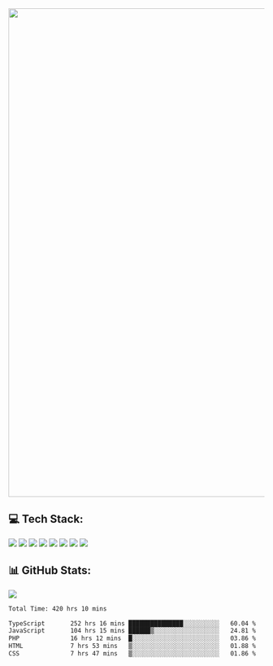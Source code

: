 <img style='width: 100vw' src='./hcampos_gradient.png'>

## 💻 Tech Stack:

![](https://img.shields.io/badge/next%20js-000000?style=for-the-badge&logo=nextdotjs&logoColor=white) ![](https://img.shields.io/badge/Tailwind_CSS-38B2AC?style=for-the-badge&logo=tailwind-css&logoColor=white) ![](https://img.shields.io/badge/React_Query-FF4154?style=for-the-badge&logo=React_Query&logoColor=white) ![](https://img.shields.io/badge/React-20232A?style=for-the-badge&logo=react&logoColor=61DAFB) ![](https://img.shields.io/badge/TypeScript-007ACC?style=for-the-badge&logo=typescript&logoColor=white) ![](https://img.shields.io/badge/JavaScript-323330?style=for-the-badge&logo=javascript&logoColor=F7DF1E) ![](https://img.shields.io/badge/Prisma-3982CE?style=for-the-badge&logo=Prisma&logoColor=white) ![](https://img.shields.io/badge/Supabase-181818?style=for-the-badge&logo=supabase&logoColor=white)

## 📊 GitHub Stats:

![](https://github-readme-stats.vercel.app/api?username=Sakoutecher&show_icons=true&count_private=true&&bg_color=70,11998e,38ef7d&title_color=fff&text_color=fff&icon_color=fff&hide_border=true)<br/>

<!--START_SECTION:waka-->

```txt
Total Time: 420 hrs 10 mins

TypeScript       252 hrs 16 mins ███████████████░░░░░░░░░░   60.04 %
JavaScript       104 hrs 15 mins ██████▒░░░░░░░░░░░░░░░░░░   24.81 %
PHP              16 hrs 12 mins  █░░░░░░░░░░░░░░░░░░░░░░░░   03.86 %
HTML             7 hrs 53 mins   ▒░░░░░░░░░░░░░░░░░░░░░░░░   01.88 %
CSS              7 hrs 47 mins   ▒░░░░░░░░░░░░░░░░░░░░░░░░   01.86 %
```

<!--END_SECTION:waka-->
